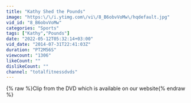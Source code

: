 ```yaml
---
title: "Kathy Shed the Pounds"
image: "https:\/\/i.ytimg.com\/vi\/8_B6obvVoMw\/hqdefault.jpg"
vid_id: "8_B6obvVoMw"
categories: "Sports"
tags: ["Kathy","Pounds"]
date: "2022-05-12T05:32:14+03:00"
vid_date: "2014-07-31T22:41:03Z"
duration: "PT2M56S"
viewcount: "1306"
likeCount: ""
dislikeCount: ""
channel: "totalfitnessdvds"
---
```

{% raw %}Clip from the DVD which is available on our website{% endraw %}
